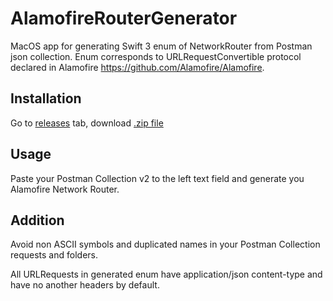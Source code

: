 # AlamofireRouterGenerator

MacOS app for generating Swift 3 enum of NetworkRouter from Postman json collection. Enum corresponds to URLRequestConvertible protocol declared in Alamofire https://github.com/Alamofire/Alamofire.


Installation
------------

Go to [releases](https://github.com/Mol0ko/AlamofireRouterGenerator/releases) tab, download [.zip file](https://github.com/Mol0ko/AlamofireRouterGenerator/files/1175668/AlamofireRouterGenerator.zip)

Usage
-----

Paste your Postman Collection v2 to the left text field and generate you Alamofire Network Router.

Addition
--------

Avoid non ASCII symbols and duplicated names in your Postman Collection requests and folders.

All URLRequests in generated enum have application/json content-type and have no another headers by default.
